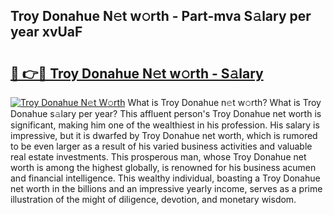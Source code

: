 ## Troy Donahue N𝚎t w𝚘rth - Part-mva S𝚊lary per year xvUaF

# <h2><a href="http://gc34lm.nevu.top/?p=Troy+Donahue">🔗 👉🔴 Troy Donahue N𝚎t w𝚘rth - S𝚊lary</a></h2>

[![Troy Donahue N𝚎t W𝚘rth](https://i.imgur.com/Oavwk0R.jpeg)](http://gc34lm.nevu.top/?p=Troy+Donahue)
What is Troy Donahue n𝚎t w𝚘rth? What is Troy Donahue s𝚊lary per year?
This affluent person's Troy Donahue net worth is significant, making him one of the wealthiest in his profession. His salary is impressive, but it is dwarfed by Troy Donahue net worth, which is rumored to be even larger as a result of his varied business activities and valuable real estate investments. This prosperous man, whose Troy Donahue net worth is among the highest globally, is renowned for his business acumen and financial intelligence. This wealthy individual, boasting a Troy Donahue net worth in the billions and an impressive yearly income, serves as a prime illustration of the might of diligence, devotion, and monetary wisdom.
